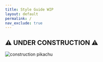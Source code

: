 ```yaml
---
title: Style Guide WIP
layout: default
permalink: /
nav_exclude: true
---
```


## :warning: UNDER CONSTRUCTION :warning:

![construction pikachu](styleguide/assets/images/construction.gif)